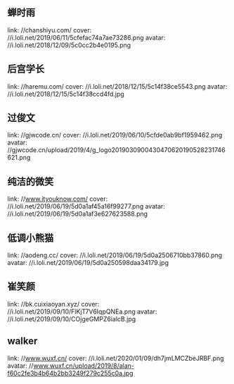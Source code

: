 ## 蝉时雨
link: //chanshiyu.com/
cover: //i.loli.net/2019/06/11/5cfefac74a7ae73286.png
avatar: //i.loli.net/2018/12/09/5c0cc2b4e0195.png

## 后宫学长
link: //haremu.com/
cover: //i.loli.net/2018/12/15/5c14f38ce5543.png
avatar: //i.loli.net/2018/12/15/5c14f38ccd4fd.jpg

## 过俊文
link: //gjwcode.cn/
cover: //i.loli.net/2019/06/10/5cfde0ab9bf1959462.png
avatar: //gjwcode.cn/upload/2019/4/g_logo2019030900430470620190528231746621.png

## 纯洁的微笑
link: //www.ityouknow.com/
cover: //i.loli.net/2019/06/19/5d0a1af45a16f99277.png
avatar: //i.loli.net/2019/06/19/5d0a1af3e627623588.png

## 低调小熊猫
link: //aodeng.cc/
cover: //i.loli.net/2019/06/19/5d0a2506710bb37860.png
avatar: //i.loli.net/2019/06/19/5d0a250598daa34179.jpg

## 崔笑颜
link: //bk.cuixiaoyan.xyz/ 
cover: //i.loli.net/2019/09/10/FlKjT7V6IqpQNEa.png
avatar: //i.loli.net/2019/09/10/COjgeGMPZ6ialcB.jpg

## walker
link: //www.wuxf.cn/ 
cover: //i.loli.net/2020/01/09/dh7jmLMCZbeJRBF.png
avatar: //www.wuxf.cn/upload/2019/8/alan-f60c2fe3b4b64b2bb3249f279c255c0a.jpg